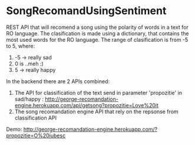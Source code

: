 # SongRecomandUsingSentiment

REST API that will recomend a song using the polarity of words in a text for RO language. The clasification is made using a dictionary, that contains 
the most used words for the RO language. The range of clasification is from  -5 to 5, where: 
  1. -5 -> really sad 
  2.  0 is ..meh :)
  3.  5 -> really happy 

In the backend there are 2 APIs combined:
  1. The API for classification of the text send in parameter 'propozitie' in sad/happy :
     http://george-recomandation-engine.herokuapp.com/api/getsong?propozitie=Love%20it
  2. The song recomandation engine API that rely on the repsonse from classification API

Demo: http://george-recomandation-engine.herokuapp.com/?propozitie=O%20iubesc
